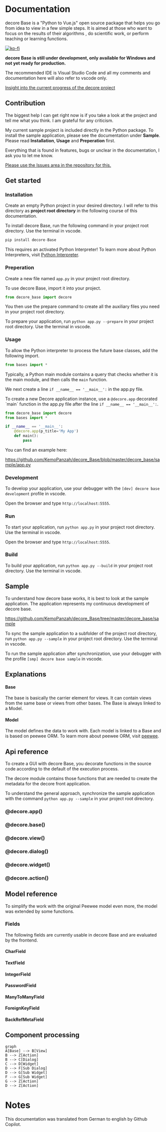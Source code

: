 # Documentation
decore Base is a "Python to Vue.js" open source package that helps you go from idea to view in a few simple steps. It is aimed at those who want to focus on the results of their algorithms , do scientific work, or perform teaching or learning functions.

[![ko-fi](https://ko-fi.com/img/githubbutton_sm.svg)](https://ko-fi.com/P5P2JCC5B)

**decore Base is still under development, only available for Windows and not yet ready for production.**

The recommended IDE is Visual Studio Code and all my comments and documentation here will also refer to vscode only.

[Insight into the current progress of the decore project](https://github.com/users/KemoPanzah/projects/1/views/1)

## Contribution
The biggest help I can get right now is if you take a look at the project and tell me what you think. I am grateful for any criticism.

My current sample project is included directly in the Python package. To install the sample application, please see the documentation under **Sample**. Please read **Installation**, **Usage** and **Preperation** first.

Everything that is found in features, bugs or unclear in the documentation, I ask you to let me know.

[Please use the Issues area in the repository for this.](https://github.com/KemoPanzah/decore_Base/issues)

## Get started
### Installation
Create an empty Python project in your desired directory. I will refer to this directory as **project root directory** in the following course of this documentation.

To install decore Base, run the following command in your project root directory. Use the terminal in vscode.

```python
pip install decore-Base
```

This requires an activated Python Interpreter! To learn more about Python Interpreters, visit [Python Interpreter](https://code.visualstudio.com/docs/python/environments).
### Preperation
Create a new file named `app.py` in your project root directory.

To use decore Base, import it into your project. 

```python
from decore_base import decore
```

You then use the prepare command to create all the auxiliary files you need in your project root directory.

To prepare your application, run `python app.py --prepare` in your project root directory. Use the terminal in vscode.

### Usage
To allow the Python interpreter to process the future base classes, add the following import.

```python
from bases import *
```

Typically, a Python main module contains a query that checks whether it is the main module, and then calls the `main` function.

We next create a line `if __name__ == '__main__':` in the app.py file.

To create a new Decore application instance, use a `@decore.app` decorated ˋmainˋ function in the app.py file after the line `if __name__ == '__main__':`.

```python
from decore_base import decore
from bases import *

if __name__ == '__main__':
    @decore.app(p_title='My App')
    def main():
        pass
```

You can find an example here:

https://github.com/KemoPanzah/decore_Base/blob/master/decore_base/sample/app.py

### Development
To develop your application, use your debugger with the `[dev] decore base development` profile in vscode.

Open the browser and type `http://localhost:5555`.

### Run
To start your application, run `python app.py` in your project root directory. Use the terminal in vscode.

Open the browser and type `http://localhost:5555`.

### Build
To build your application, run `python app.py --build` in your project root directory. Use the terminal in vscode.

## Sample
To understand how decore base works, it is best to look at the sample application. The application represents my continuous development of decore base.

https://github.com/KemoPanzah/decore_Base/tree/master/decore_base/sample

To sync the sample application to a subfolder of the project root directory, run `python app.py --sample` in your project root directory. Use the terminal in vscode.

To run the sample application after synchronization, use your debugger with the profile `[smp] decore base sample` in vscode.

## Explanations

#### Base
The base is basically the carrier element for views. It can contain views from the same base or views from other bases. The Base is always linked to a Model.

#### Model
The model defines the data to work with. Each model is linked to a Base and is based on peewee ORM. To learn more about peewee ORM, visit [peewee](http://docs.peewee-orm.com/en/latest/).

## Api reference
To create a GUI with decore Base, you decorate functions in the source code according to the default of the execution process.

The decore module contains those functions that are needed to create the metadata for the decore front application.

To understand the general approach, synchronize the sample application with the command `python app.py --sample` in your project root directory.

### @decore.app()
### @decore.base()
### @decore.view()
### @decore.dialog()
### @decore.widget()
### @decore.action()

## Model reference
To simplify the work with the original Peewee model even more, the model was extended by some functions.

### Fields
The following fields are currently usable in decore Base and are evaluated by the frontend.

#### CharField
#### TextField
#### IntegerField
#### PasswordField
#### ManyToManyField
#### ForeignKeyField
#### BackRefMetaField

## Component processing
```mermaid
graph
A[Base] --> B[View]
B --> Z[Action]
B --> C[Dialog]
C --> D[Widget]
D --> F[Sub Dialog]
D --> G[Sub Widget]
F --> G[Sub Widget]
G --> Z[Action]
D --> Z[Action]
```

# Notes
This documentation was translated from German to english by Github Copilot.